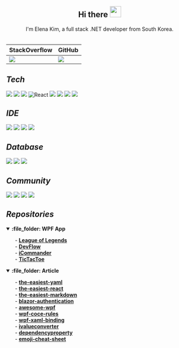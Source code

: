 ## <div align=center>Hi there <img src="https://user-images.githubusercontent.com/74305823/128292495-86e9cc4e-3fee-49df-963c-0a31748ba61b.gif" width="30px"></div>

<div align=center>I'm Elena Kim, a full stack .NET developer from South Korea.</div>

<br />

<div align=center> 
  <table>
    <thead>
      <tr>
        <th>StackOverflow</th>
        <th>GitHub</th>
      </tr>
    </thead>
    <tbody>
      <tr>
        <td>
          <a href="https://stackoverflow.com/users/15165816/elena-kim" target="_blank">
            <img src="https://github-readme-stackoverflow.vercel.app/?userID=15165816&layout=compact"/>
          </a>
        </td>
        <td>
          <img src="https://github-readme-stats.vercel.app/api?username=devncore-elena&show_icons=true&theme=buefy&count_private=true&hide_border=true&hide_title=true&line_height=25"/>
        </td>
      </tr>
    </tbody>
  </table>
</div>

## _Tech_
![](https://img.shields.io/badge/-C%23-%23239120?style=for-the-badge&logo=C-Sharp)
![](https://img.shields.io/badge/-.NET-%235C2D91?style=for-the-badge&logo=.NET)
![](https://img.shields.io/badge/-Blazor-512BD4?style=for-the-badge&logo=Blazor&logoColor=white)
<img alt="React" src="https://img.shields.io/badge/react-%2320232a.svg?&style=for-the-badge&logo=react&logoColor=%2361DAFB"/>
![](https://img.shields.io/badge/-Python-3776AB?style=for-the-badge&logo=Python&logoColor=white)
![](https://img.shields.io/badge/-pandas-150458?style=for-the-badge&logo=pandas&logoColor=white)
![](https://img.shields.io/badge/-NumPy-013243?style=for-the-badge&logo=NumPy&logoColor=white)
![](https://img.shields.io/badge/-Markdown-000000?style=for-the-badge&logo=Markdown&logoColor=white)

## _IDE_
![](https://img.shields.io/badge/-Visual%20Studio-%235C2D91?style=for-the-badge&logo=Visual-Studio)
![](https://img.shields.io/badge/-Visual%20Studio%20Code-%23007ACC?style=for-the-badge&logo=Visual-Studio-Code)
![](https://img.shields.io/badge/-Jupyter-f37626?style=for-the-badge&logo=Jupyter&logoColor=white)
![](https://img.shields.io/badge/-Atom-66595C?style=for-the-badge&logo=Atom&logoColor=white)

## _Database_
![](https://img.shields.io/badge/-MSSQL-%23CC2927?style=for-the-badge&logo=Microsoft-SQL-Server)
![](https://img.shields.io/badge/-MongoDB-47a248?style=for-the-badge&logo=MongoDB&logoColor=white)
![](https://img.shields.io/badge/-Oracle-F80000?style=for-the-badge&logo=Oracle&logoColor=white)

## _Community_
![](https://img.shields.io/badge/-StackOverflow-f58025?style=for-the-badge&logo=StackOverflow&logoColor=white)
![](https://img.shields.io/badge/-GitHub-181717?style=for-the-badge&logo=GitHub&logoColor=white)
![](https://img.shields.io/badge/-Bitbucket-0052CC?style=for-the-badge&logo=Bitbucket&logoColor=white)
![](https://img.shields.io/badge/-Youtube-ff0000?style=for-the-badge&logo=Youtube&logoColor=white)

## _Repositories_

<details open>
  <summary><b>:file_folder: WPF App</b></summary>

&nbsp;&nbsp;&nbsp;&nbsp;&nbsp; - [**League of Legends**](https://github.com/devncore/leagueoflegends)  
&nbsp;&nbsp;&nbsp;&nbsp;&nbsp; - [**DevFlow**](https://github.com/devncore/devflow)  
&nbsp;&nbsp;&nbsp;&nbsp;&nbsp; - [**iCommander**](https://github.com/devncore/icommander)  
&nbsp;&nbsp;&nbsp;&nbsp;&nbsp; - [**TicTacToe**](https://github.com/devncore/tictactoe-wpf)
  
</details>

<details open>
  <summary><b>:file_folder: Article</b></summary>

&nbsp;&nbsp;&nbsp;&nbsp;&nbsp; - [**the-easiest-yaml**](https://github.com/devncore/the-easiest-yaml)   
&nbsp;&nbsp;&nbsp;&nbsp;&nbsp; - [**the-easiest-react**](https://github.com/devncore/the-easiest-react)   
&nbsp;&nbsp;&nbsp;&nbsp;&nbsp; - [**the-easiest-markdown**](https://github.com/devncore/the-easiest-markdown)    
&nbsp;&nbsp;&nbsp;&nbsp;&nbsp; - [**blazor-authentication**](https://github.com/devncore/blazor-authentication)    
&nbsp;&nbsp;&nbsp;&nbsp;&nbsp; - [**awesome-wpf**](https://github.com/devncore/awesome-wpf)    
&nbsp;&nbsp;&nbsp;&nbsp;&nbsp; - [**wpf-coce-rules**](https://github.com/devncore/wpf-code-rules)    
&nbsp;&nbsp;&nbsp;&nbsp;&nbsp; - [**wpf-xaml-binding**](https://github.com/devncore/wpf-xaml-binding)  
&nbsp;&nbsp;&nbsp;&nbsp;&nbsp; - [**ivalueconverter**](https://github.com/devncore/ivalueconverter)    
&nbsp;&nbsp;&nbsp;&nbsp;&nbsp; - [**dependencyproperty**](https://github.com/devncore/dependencyproperty)   
&nbsp;&nbsp;&nbsp;&nbsp;&nbsp; - [**emoji-cheat-sheet**](https://github.com/devncore/emoji-cheat-sheet) 
  
</details>
 
